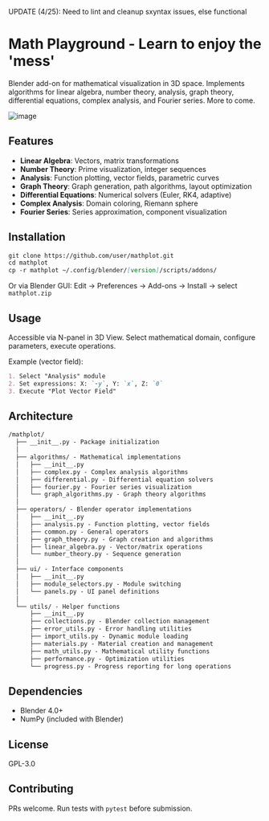 UPDATE (4/25): Need to lint and cleanup sxyntax issues, else functional

# Math Playground - Learn to enjoy the 'mess'

Blender add-on for mathematical visualization in 3D space. Implements algorithms for linear algebra, number theory, analysis, graph theory, differential equations, complex analysis, and Fourier series. More to come.

![image](https://github.com/user-attachments/assets/3c16c966-3de1-49da-a203-fa7d607a27be)

## Features

- **Linear Algebra**: Vectors, matrix transformations
- **Number Theory**: Prime visualization, integer sequences
- **Analysis**: Function plotting, vector fields, parametric curves
- **Graph Theory**: Graph generation, path algorithms, layout optimization
- **Differential Equations**: Numerical solvers (Euler, RK4, adaptive)
- **Complex Analysis**: Domain coloring, Riemann sphere
- **Fourier Series**: Series approximation, component visualization

## Installation

```md
git clone https://github.com/user/mathplot.git
cd mathplot
cp -r mathplot ~/.config/blender/[version]/scripts/addons/
```

Or via Blender GUI: Edit → Preferences → Add-ons → Install → select `mathplot.zip`

## Usage

Accessible via N-panel in 3D View. Select mathematical domain, configure parameters, execute operations.

Example (vector field):

```md
1. Select "Analysis" module
2. Set expressions: X: `-y`, Y: `x`, Z: `0`
3. Execute "Plot Vector Field"
```

## Architecture

```md
/mathplot/
  ├── __init__.py - Package initialization
  │
  ├── algorithms/ - Mathematical implementations
  │   ├── __init__.py
  │   ├── complex.py - Complex analysis algorithms
  │   ├── differential.py - Differential equation solvers
  │   ├── fourier.py - Fourier series visualization
  │   └── graph_algorithms.py - Graph theory algorithms
  │
  ├── operators/ - Blender operator implementations
  │   ├── __init__.py
  │   ├── analysis.py - Function plotting, vector fields
  │   ├── common.py - General operators
  │   ├── graph_theory.py - Graph creation and algorithms
  │   ├── linear_algebra.py - Vector/matrix operations
  │   └── number_theory.py - Sequence generation
  │
  ├── ui/ - Interface components
  │   ├── __init__.py
  │   ├── module_selectors.py - Module switching
  │   └── panels.py - UI panel definitions
  │
  └── utils/ - Helper functions
      ├── __init__.py
      ├── collections.py - Blender collection management
      ├── error_utils.py - Error handling utilities
      ├── import_utils.py - Dynamic module loading
      ├── materials.py - Material creation and management
      ├── math_utils.py - Mathematical utility functions
      ├── performance.py - Optimization utilities
      └── progress.py - Progress reporting for long operations
```

## Dependencies

- Blender 4.0+
- NumPy (included with Blender)

## License

GPL-3.0

## Contributing

PRs welcome. Run tests with `pytest` before submission.
